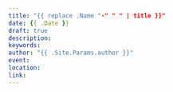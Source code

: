 ```yaml
---
title: "{{ replace .Name "-" " " | title }}"
date: {{ .Date }}
draft: true
description: 
keywords:
author: "{{ .Site.Params.author }}"
event:  
location: 
link:
---
```


